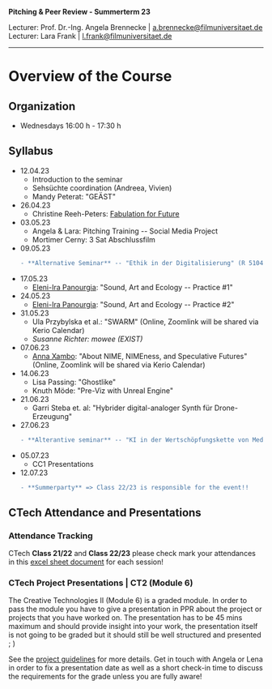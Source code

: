 <!-- ---  
title: Pitching Peer Review
author: Angela Brennecke
affiliation: Film University Babelsberg KONRAD WOLF
date: Summer term 23
---   -->
**Pitching & Peer Review - Summerterm 23**

Lecturer: Prof. Dr.-Ing. Angela Brennecke | a.brennecke@filmuniversitaet.de   
Lecturer: Lara Frank | l.frank@filmuniversitaet.de

---

# Overview of the Course

## Organization 

- Wednesdays 16:00 h - 17:30 h

## Syllabus

- 12.04.23
  - Introduction to the seminar
  - Sehsüchte coordination (Andreea, Vivien)
  - Mandy Peterat: "GEÄST"
- 26.04.23
  - Christine Reeh-Peters: [Fabulation for Future](https://www.fabulationforfuture.net)
- 03.05.23
  - Angela & Lara: Pitching Training -- Social Media Project
  - Mortimer Cerny: 3 Sat Abschlussfilm
- 09.05.23
  ```diff
  - **Alternative Seminar** -- "Ethik in der Digitalisierung" (R 5104, Tuesday 23/05/09, 14:15-15:45)
  ```
- 17.05.23
  - [Eleni-Ira Panourgia](https://www.eleniirapanourgia.com): "Sound, Art and Ecology -- Practice #1"
- 24.05.23 
  - [Eleni-Ira Panourgia](https://www.eleniirapanourgia.com): "Sound, Art and Ecology -- Practice #2"
- 31.05.23 
  - Ula Przybylska et al.: "SWARM" (Online, Zoomlink will be shared via Kerio Calendar)
  - *Susanne Richter: mowee (EXIST)*
- 07.06.23 
  - [Anna Xambo](http://annaxambo.me): "About NIME, NIMEness, and Speculative Futures" (Online, Zoomlink will be shared via Kerio Calendar)
- 14.06.23 
  - Lisa Passing: "Ghostlike"
  - Knuth Möde: "Pre-Viz with Unreal Engine"
- 21.06.23 
  - Garri Steba et. al: "Hybrider digital-analoger Synth für Drone-Erzeugung"
- 27.06.23 
  ```diff
  - **Alterantive seminar** -- "KI in der Wertschöpfungskette von Medienunternehmen und deren Implikationen auf das Gechäftsmodell" (R 5104, Tuesday 23/06/27, 14:15-15:45)
  ```
- 05.07.23 
  - CC1 Presentations
- 12.07.23
  ```diff
  - **Summerparty** => Class 22/23 is responsible for the event!!
  ```


## CTech Attendance and Presentations

### Attendance Tracking
CTech **Class 21/22** and **Class 22/23** please check mark your attendances in this [excel sheet document](https://owncloud.gwdg.de/index.php/s/bFLro11BndNy9HJ) for each session!


### CTech Project Presentations | CT2 (Module 6)

The Creative Technologies II (Module 6) is a graded module. In order to pass the module you have to give a presentation in PPR about the project or projects that you have worked on. The presentation has to be 45 mins maximum and should provide insight into your work, the presentation itself is not going to be graded but it should still be well structured and presented ; )

See the [project guidelines](https://github.com/ctechfilmuniversity/ctech_org/blob/main/teaching/ctech_project_guideline.pdf) for more details. Get in touch with Angela or Lena in order to fix a presentation date as well as a short check-in time to discuss the requirements for the grade unless you are fully aware!
